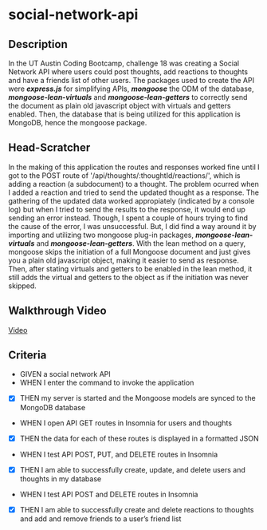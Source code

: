 # social-network-api

## Description
In the UT Austin Coding Bootcamp, challenge 18 was creating a Social Network API where users could post thoughts, add reactions to thoughts and have a friends list of other users. The packages used to create the API were ***express.js*** for simplifying APIs, ***mongoose*** the ODM of the database, ***mongoose-lean-virtuals*** and ***mongoose-lean-getters*** to correctly send the document as plain old javascript object with virtuals and getters enabled. Then, the database that is being utilized for this application is MongoDB, hence the mongoose package.

## Head-Scratcher
In the making of this application the routes and responses worked fine until I got to the POST route of '/api/thoughts/:thoughtId/reactions/', which is adding a reaction (a subdocument) to a thought. The problem ocurred when I added a reaction and tried to send the updated thought as a response. The gathering of the updated data worked appropiately (indicated by a console log) but when I tried to send the results to the response, it would end up sending an error instead. Though, I spent a couple of hours trying to find the cause of the error, I was unsuccessful. But, I did find a way around it by importing and utilizing two mongoose plug-in packages, ***mongoose-lean-virtuals*** and ***mongoose-lean-getters***. With the lean method on a query, mongoose skips the initiation of a full Mongoose document and just gives you a plain old javascript object, making it easier to send as response. Then, after stating virtuals and getters to be enabled in the lean method, it still adds the virtual and getters to the object as if the initiation was never skipped. 

## Walkthrough Video
[Video](https://drive.google.com/file/d/1--B0znWQurwtDkOchapcV6_CBjKsD7FM/view?usp=sharing)

## Criteria
- GIVEN a social network API <br>
- WHEN I enter the command to invoke the application <br>
- [x] THEN my server is started and the Mongoose models are synced to the MongoDB database <br>
- WHEN I open API GET routes in Insomnia for users and thoughts <br>
- [x] THEN the data for each of these routes is displayed in a formatted JSON <br>
- WHEN I test API POST, PUT, and DELETE routes in Insomnia <br>
- [x] THEN I am able to successfully create, update, and delete users and thoughts in my database <br>
- WHEN I test API POST and DELETE routes in Insomnia <br>
- [x] THEN I am able to successfully create and delete reactions to thoughts and add and remove friends to a user’s friend list <br>

